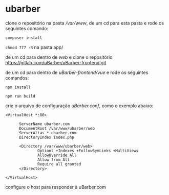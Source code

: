 ubarber
=======

clone o repositório na pasta */var/www*, de um cd para esta pasta e rode os seguintes comando:

`composer install`

`chmod 777 -R` na pasta app/

de um cd para dentro de *web* e clone o repositório https://gitlab.com/uBarber/uBarber-frontend.git

de um cd para dentro de *uBarber-frontend/vue* e rode os seguintes comandos:

`npm install`

`npm run build`

crie o arquivo de configuração *uBarber.conf*, como o exemplo abaixo:

    <VirtualHost *:80>
    
          ServerName ubarber.com
          DocumentRoot /var/www/ubarber/web
          ServerAlias *.ubarber.com
          DirectoryIndex index.php
          
          <Directory /var/www/ubarber/web>
                  Options +Indexes +FollowSymLinks +MultiViews
                  AllowOverride All
                  Allow from All
                  Require all granted
          </Directory>
    
    </VirtualHost>

configure o host para responder à uBarber.com 